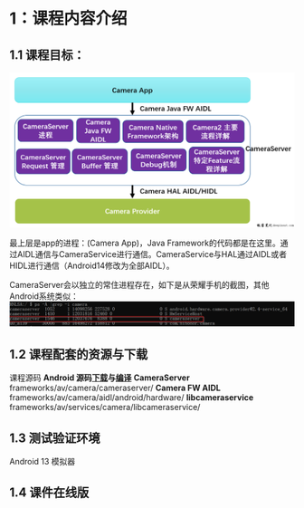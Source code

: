 # 1：课程内容介绍

## 1.1 课程目标：

![image.png](../assets/1706531806517-image.png?r=51897b58844f053e4cbe927eefb35879)

最上层是app的进程：(Camera App)，Java Framework的代码都是在这里。通过AIDL通信与CameraService进行通信。CameraService与HAL通过AIDL或者HIDL进行通信（Android14修改为全部AIDL）。

CameraServer会以独立的常住进程存在，如下是从荣耀手机的截图，其他Android系统类似：![image.png](../assets/1706532059096-image.png?r=51897b58844f053e4cbe927eefb35879)

## 1.2 课程配套的资源与下载

课程源码
**Android 源码[下载](https://deepinout.com/android-camera-performance-analysis/android-camera-performance-analysis-download-aosp-sourcecode.html)与[编译](https://deepinout.com/android-camera-performance-analysis/android-camera-performance-analysis-build-android-emulator.html)**
**CameraServer**
    frameworks/av/camera/cameraserver/
**Camera FW AIDL**
    frameworks/av/camera/aidl/android/hardware/
**libcameraservice**
    frameworks/av/services/camera/libcameraservice/

## 1.3 测试验证环境

Android 13 模拟器

## 1.4 课件在线版
















